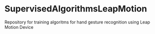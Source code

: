 # SupervisedAlgorithmsLeapMotion
Repository for training algoritms for hand gesture recognition using Leap Motion Device
